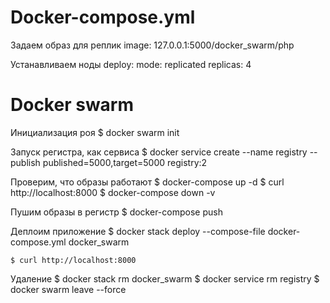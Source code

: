 # Docker-compose.yml 
Задаем образ для реплик
    image: 127.0.0.1:5000/docker_swarm/php

Устанавливаем ноды
    deploy:
        mode: replicated
        replicas: 4

# Docker swarm
Инициализация роя
    $ docker swarm init

Запуск регистра, как сервиса
    $ docker service create --name registry --publish published=5000,target=5000 registry:2

Проверим, что образы работают
    $ docker-compose up -d
    $ curl http://localhost:8000
    $ docker-compose down -v

Пушим образы в регистр
    $ docker-compose push

Деплоим приложение
    $ docker stack deploy --compose-file docker-compose.yml docker_swarm

    $ curl http://localhost:8000

Удаление
    $ docker stack rm docker_swarm
    $ docker service rm registry
    $ docker swarm leave --force
